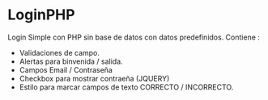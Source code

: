 # LoginPHP
 Login Simple con PHP sin base de datos con datos predefinidos.
 Contiene :
 - Validaciones de campo.
 - Alertas para binvenida / salida.
 - Campos Email / Contraseña
 - Checkbox para mostrar contraeña  (JQUERY)
 - Estilo para marcar campos de texto CORRECTO / INCORRECTO.
 
